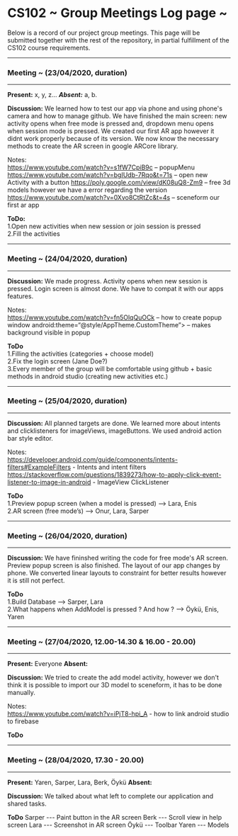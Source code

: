 # CS102 ~ Group Meetings Log page ~

Below is a record of our project group meetings. This page will be submitted together with the rest of the repository, in partial fulfillment of the CS102 course requirements.

****
### Meeting ~ (23/04/2020, duration)
****
**Present:** x, y, z...   _**Absent:**_  a, b.

**Discussion:** 
We learned how to test our app via phone and using phone's camera and how to manage github. We have finished the main screen: new activity opens when free mode is pressed and, dropdown menu opens when session mode is pressed. We created our first AR app however it didnt work properly because of its version. We now know the necessary methods to create the AR screen in google ARCore library.

Notes:              
https://www.youtube.com/watch?v=s1fW7CpiB9c – popupMenu                                 
https://www.youtube.com/watch?v=bgIUdb-7Rqo&t=71s – open new Activity with a button
https://poly.google.com/view/dK08uQ8-Zm9 – free 3d models however we have a error regarding the version
https://www.youtube.com/watch?v=0Xvo8CtRtZc&t=4s – sceneform our first ar app

**ToDo:**                              
1.Open new activities when new session or join session is pressed              
2.Fill the activities

****
### Meeting ~ (24/04/2020, duration)
****
**Discussion:** 
We made progress. Activity opens when new session is pressed. Login screen is almost done. We have to compat it with our apps features.

Notes:        
https://www.youtube.com/watch?v=fn5OlqQuOCk – how to create popup window
android:theme=“@style/AppTheme.CustomTheme”> – makes background visible in popup

**ToDo**                      
1.Filling the activities (categories + choose model)                          
2.Fix the login screen (Jane Doe?)                          
3.Every member of the group will be comfortable using github + basic methods in android studio (creating new activities etc.)      

****
### Meeting ~ (25/04/2020, duration)
****
**Discussion:** 
All planned targets are done. We learned more about intents and clicklisteners for imageViews, imageButtons. We used android action bar style editor.

Notes:     
https://developer.android.com/guide/components/intents-filters#ExampleFilters - Intents and intent filters
https://stackoverflow.com/questions/1839273/how-to-apply-click-event-listener-to-image-in-android - ImageView ClickListener

**ToDo**          
1.Preview popup screen (when a model is pressed) --> Lara, Enis                  
2.AR screen (free mode’s) --> Onur, Lara, Sarper      

****
### Meeting ~ (26/04/2020, duration)
****
**Discussion:** 
We have fininshed writing the code for free mode's AR screen. Preview popup screen is also finished. The layout of our app changes by phone. We converted linear layouts to constraint for better results however it is still not perfect.

**ToDo**     
1.Build Database --> Sarper, Lara              
2.What happens when AddModel is pressed ? And how ? --> Öykü, Enis, Yaren

****
### Meeting ~ (27/04/2020, 12.00-14.30 &  16.00 - 20.00)
****
**Present:** Everyone   **Absent:**

**Discussion:** 
We tried to create the add model activity, however we don't think it is possible to import our 3D model to sceneform, it has to be done manually.

Notes:       
https://www.youtube.com/watch?v=iPjT8-hpi_A - how to link android studio to firebase             

**ToDo**

****
### Meeting ~ (28/04/2020, 17.30 - 20.00)
****
**Present:** Yaren, Sarper, Lara, Berk, Öykü          **Absent:**

**Discussion:**
We talked about what left to complete our application and shared tasks.

**ToDo**
Sarper --- Paint button in the AR screen
Berk --- Scroll view in help screen
Lara --- Screenshot in AR screen
Öykü --- Toolbar
Yaren --- Models
